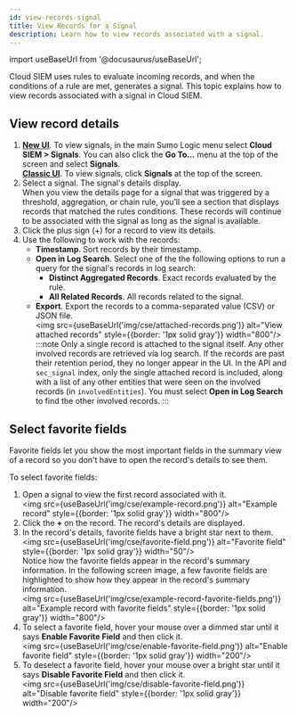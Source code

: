 ```yaml
---
id: view-records-signal
title: View Records for a Signal
description: Learn how to view records associated with a signal.
---
```


import useBaseUrl from '@docusaurus/useBaseUrl';

Cloud SIEM uses rules to evaluate incoming records, and when the conditions of a rule are met, generates a signal. This topic explains how to view records associated with a signal in Cloud SIEM.
 
## View record details

1. [**New UI**](/docs/get-started/sumo-logic-ui). To view signals, in the main Sumo Logic menu select **Cloud SIEM > Signals**. You can also click the **Go To...** menu at the top of the screen and select **Signals**. <br/>[**Classic UI**](/docs/get-started/sumo-logic-ui-classic). To view signals, click **Signals** at the top of the screen. 
1. Select a signal. The signal's details display. <br/>When you view the details page for a signal that was triggered by a threshold, aggregation, or chain rule, you’ll see a section that displays records that matched the rules conditions. These records will continue to be associated with the signal as long as the signal is available. 
1. Click the plus sign (+) for a record to view its details. 
1. Use the following to work with the records: 
   * **Timestamp**. Sort records by their timestamp. 
   * **Open in Log Search**. Select one of the the following options to run a query for the signal's records in log search:
       * **Distinct Aggregated Records**. Exact records evaluated by the rule.
       * **All Related Records**. All records related to the signal.
   * **Export**. Export the records to a comma-separated value (CSV) or JSON file.<br/><img src={useBaseUrl('img/cse/attached-records.png')} alt="View attached records" style={{border: '1px solid gray'}} width="800"/>
     :::note
     Only a single record is attached to the signal itself. Any other involved records are retrieved via log search. If the records are past their retention period, they no longer appear in the UI. In the API and `sec_signal` index, only the single attached record is included, along with a list of any other entities that were seen on the involved records (in `involvedEntities`). You must select **Open in Log Search** to find the other involved records.
     :::

## Select favorite fields

Favorite fields let you show the most important fields in the summary view of a record so you don't have to open the record's details to see them.

To select favorite fields:
1. Open a signal to view the first record associated with it. <br/><img src={useBaseUrl('img/cse/example-record.png')} alt="Example record" style={{border: '1px solid gray'}} width="800"/>
1. Click the **+** on the record. The record's details are displayed. 
1. In the record's details, favorite fields have a bright star next to them. <br/><img src={useBaseUrl('img/cse/favorite-field.png')} alt="Favorite field" style={{border: '1px solid gray'}} width="50"/> <br/>Notice how the favorite fields appear in the record's summary information. In the following screen image, a few favorite fields are highlighted to show how they appear in the record's summary information.<br/><img src={useBaseUrl('img/cse/example-record-favorite-fields.png')} alt="Example record with favorite fields" style={{border: '1px solid gray'}} width="800"/>
1. To select a favorite field, hover your mouse over a dimmed star until it says **Enable Favorite Field** and then click it. <br/><img src={useBaseUrl('img/cse/enable-favorite-field.png')} alt="Enable favorite field" style={{border: '1px solid gray'}} width="200"/>
1. To deselect a favorite field, hover your mouse over a bright star until it says **Disable Favorite Field** and then click it. <br/><img src={useBaseUrl('img/cse/disable-favorite-field.png')} alt="Disable favorite field" style={{border: '1px solid gray'}} width="200"/>
